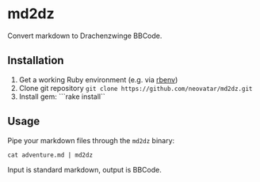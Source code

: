 # md2dz

Convert markdown to Drachenzwinge BBCode.

## Installation

 1. Get a working Ruby environment (e.g. via [rbenv](https://github.com/sstephenson/rbenv))
 2. Clone git repository
 ```git clone https://github.com/neovatar/md2dz.git```
 3. Install gem:
 ```rake install``


## Usage

Pipe your markdown files through the ```md2dz``` binary:

```cat adventure.md | md2dz```

Input is standard markdown, output is BBCode.


